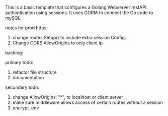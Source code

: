 This is a basic template that configures a Golang Webserver restAPI authentication using sessions. It uses GORM to connect the Go code to mySQL.

notes for prod https:
1. change routes.Setup() to include extra session Config.
2. Change CORS AllowOrigins to only client ip

backlog:

primary todo:
1. refactor file structure
2. documentation

secondary todo:
1. change AllowOrigins: "*", to localhost or client server
2. make sure middleware allows access of certain routes without a session
3. encrypt .env